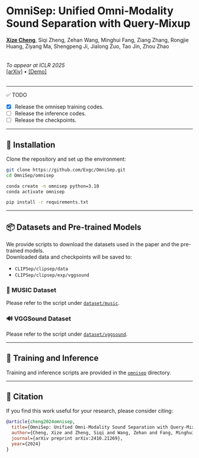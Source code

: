 # **OmniSep: Unified Omni-Modality Sound Separation with Query-Mixup**

**[Xize Cheng](https://salu133445.github.io/)**,  Siqi Zheng,  Zehan Wang,  Minghui Fang,  Ziang Zhang,  Rongjie Huang,  Ziyang Ma,  Shengpeng Ji,  Jialong Zuo,  Tao Jin,  Zhou Zhao  
<br><br>
*To appear at ICLR 2025*  
[[arXiv]](https://arxiv.org/abs/2410.21269) • [[Demo]](https://sony.github.io/CLIPSep)  
<br>

---

✅ TODO

- [x] Release the omnisep training codes.
- [ ] Release the inference codes.
- [ ] Release the checkpoints.

---

## 🚀 Installation

Clone the repository and set up the environment:

```bash
git clone https://github.com/Exgc/OmniSep.git
cd OmniSep/omnisep

conda create -n omnisep python=3.10
conda activate omnisep

pip install -r requirements.txt
```

---

## 📦 Datasets and Pre-trained Models

We provide scripts to download the datasets used in the paper and the pre-trained models.  
Downloaded data and checkpoints will be saved to:

- `CLIPSep/clipsep/data`
- `CLIPSep/clipsep/exp/vggsound`

### 🎵 MUSIC Dataset  
Please refer to the script under [`dataset/music`](dataset/music).

### 🔊 VGGSound Dataset  
Please refer to the script under [`dataset/vggsound`](dataset/vggsound).

---

## 🏃 Training and Inference

Training and inference scripts are provided in the [`omnisep`](omnisep) directory.

---

## 📄 Citation

If you find this work useful for your research, please consider citing:

```bibtex
@article{cheng2024omnisep,
  title={OmniSep: Unified Omni-Modality Sound Separation with Query-Mixup},
  author={Cheng, Xize and Zheng, Siqi and Wang, Zehan and Fang, Minghui and Zhang, Ziang and Huang, Rongjie and Ma, Ziyang and Ji, Shengpeng and Zuo, Jialong and Jin, Tao and others},
  journal={arXiv preprint arXiv:2410.21269},
  year={2024}
}
```

